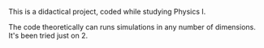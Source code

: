 This is a didactical project, coded while studying Physics I.

The code theoretically can runs simulations in any number of dimensions. It's been tried just on 2.


